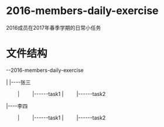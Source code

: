 # 2016-members-daily-exercise
2016成员在2017年春季学期的日常小任务 
# 文件结构
--2016-members-daily-exercise

  |
  |----张三
  
         |
         |------task1
         |
         |------task2
         
  |----李四
  
         |
         |------task1
         |
         |------task2
